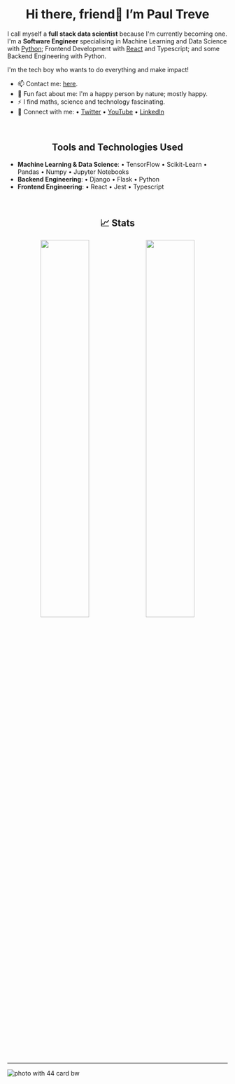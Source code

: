 <h1 align="center"> Hi there, friend👋 I’m Paul Treve</h1>

<!-- ![Dev44](https://user-images.githubusercontent.com/55891238/142205494-b3905db9-c4f7-4c12-b109-b9c34817a356.jpg) -->

<!-- <h2 align="center"> About me 🙂 </h2> -->

I call myself a **full stack data scientist** because I'm currently becoming one. I'm a **Software Engineer** specialising in Machine Learning and Data Science with [Python](https://python.org); Frontend Development with [React](https://reactjs.org/) and Typescript; and some Backend Engineering with Python.

I'm the tech boy who wants to do everything and make impact!
- 📫 Contact me: [here](mailto:trevenue44.main@gmail.com).
- 👀 Fun fact about me: I'm a happy person by nature; mostly happy. 
- ⚡ I find maths, science and technology fascinating.
- 🤝 Connect with me: • [Twitter](https://twitter.com/trevenue44) • [YouTube](https://youtube.com/@trevenue44) • [LinkedIn](https://www.linkedin.com/in/trevenue44/)

<!--- ![44](https://user-images.githubusercontent.com/55891238/141702415-39036067-23fb-40d2-9895-57f97053bae1.jpg) --->

<br>

<h2 align="center"> Tools and Technologies Used </h2>

- **Machine Learning & Data Science**: • TensorFlow • Scikit-Learn • Pandas • Numpy • Jupyter Notebooks
- **Backend Engineering**: • Django • Flask • Python
- **Frontend Engineering**: • React • Jest • Typescript

<br>

<h2 align="center"> 📈 Stats</h2>
<p align="center">
<img width="47%"
   src="https://github-readme-stats.vercel.app/api?username=trevenue44&show_icons=true&theme=tokyonight" 
/>
  <img width="47%" src="https://github-readme-streak-stats.herokuapp.com/?user=trevenue44&theme=tokyonight" />
   
</p>
<br>

<hr>

![photo with 44 card bw](https://user-images.githubusercontent.com/55891238/157239242-57d3020b-fbf1-4d9f-9523-c588b6e9610c.jpg)

<!---

<img width="48%"  height="50%" src="https://github-readme-stats.vercel.app/api/top-langs/?username=trevenue44&layout=compact" />

![Paul Treve's github stats](https://github-readme-stats.vercel.app/api?username=trevenue44)

[LinkedIn](https://gh.linkedin.com/in/paul-treve-b5742a193) | [Twitter](https://www.twitter.com/trevennue) | [Math plus Tech (YouTube)](https://www.youtube.com/channel/UC-dACUufbrNAdhkiEIOVDcg) | [Math plus Tech (Medium)](https://mathplustech.medium.com/) | [Instagram](https://www.instagram.com/trevennue/)

